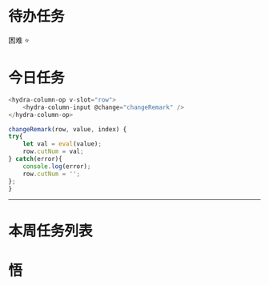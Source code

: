 # 待办任务


困难
⭐

# 今日任务

~~~js
<hydra-column-op v-slot="row">
    <hydra-column-input @change="changeRemark" />
</hydra-column-op>

changeRemark(row, value, index) {
try{
	let val = eval(value);
	row.cutNum = val;
} catch(error){
	console.log(error);
	row.cutNum = '';
};
}
~~~




------
# 本周任务列表



# 悟